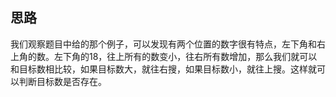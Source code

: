 ## 思路

我们观察题目中给的那个例子，可以发现有两个位置的数字很有特点，左下角和右上角的数。左下角的18，往上所有的数变小，往右所有数增加，那么我们就可以和目标数相比较，如果目标数大，就往右搜，如果目标数小，就往上搜。这样就可以判断目标数是否存在。